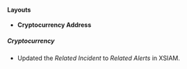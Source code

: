 
#### Layouts
- **Cryptocurrency Address**
##### Cryptocurrency
- Updated the *Related Incident* to *Related Alerts* in XSIAM.
